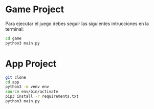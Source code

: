 # Game Project

Para ejecutar el juego debes seguir las siguientes intrucciones en la terminal:

```sh
cd game
python3 main.py
```

# App Project

```sh
git clone
cd app
python3 -m venv env
source env/bin/activate
pip3 install -r requirements.txt
python3 main.py
```
